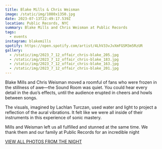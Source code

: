 ```yaml
---
title: Blake Mills & Chris Weisman
image: /static/img/1080x1350.jpg
date: 2023-07-13T22:49:17.539Z
location: Public Records, NYC
summary: Blake Mills and Chris Weisman at Public Records
tags:
  - events
instagram: blakemills
spotify: https://open.spotify.com/artist/4LhV33vJvXmFGSM3m5RzUR
gallery:
  - /static/img/2023_7_12_offair_chris-blake_205.jpg
  - /static/img/2023_7_12_offair_chris-blake_183.jpg
  - /static/img/2023_7_12_offair_chris-blake_163.jpg
  - /static/img/2023_7_12_offair_chris-blake_201.jpg
---
```

Blake Mills and Chris Weisman moved a roomful of fans who were frozen in the stillness of awe—the Sound Room was quiet. You could hear every detail in the duo’s effects, until the audience erupted in cheers and howls between songs.

The visuals, imagined by Lachlan Turczan, used water and light to project a reflection of the aural vibrations. It felt like we were all inside of their instruments in this experience of sonic mastery.

Mills and Weisman left us all fulfilled and stunned at the same time. We thank them and our family at Public Records for an incredible night

[VIEW ALL PHOTOS FROM THE NIGHT](https://www.dropbox.com/sh/tcyi8bv1bst10og/AAAqL7smrPIKl-m-q27Fxc6Na?dl=0)